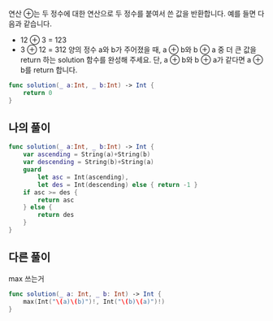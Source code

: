 연산 ⊕는 두 정수에 대한 연산으로 두 정수를 붙여서 쓴 값을 반환합니다. 예를 들면 다음과 같습니다.
- 12 ⊕ 3 = 123
- 3 ⊕ 12 = 312
양의 정수 a와 b가 주어졌을 때, a ⊕ b와 b ⊕ a 중 더 큰 값을 return 하는 solution 함수를 완성해 주세요.
단, a ⊕ b와 b ⊕ a가 같다면 a ⊕ b를 return 합니다.

```swift
func solution(_ a:Int, _ b:Int) -> Int {
    return 0
}
```


## 나의 풀이

```swift
func solution(_ a:Int, _ b:Int) -> Int {
    var ascending = String(a)+String(b)
    var descending = String(b)+String(a)
    guard
        let asc = Int(ascending),
        let des = Int(descending) else { return -1 }
    if asc >= des {
        return asc
    } else {
        return des
    }
}
```


## 다른 풀이

max 쓰는거
```swift
func solution(_ a: Int, _ b: Int) -> Int {
    max(Int("\(a)\(b)")!, Int("\(b)\(a)")!)
}
```
